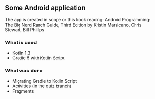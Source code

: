 Some Android application
---

The app is created in scope or this book reading: Android Programming: The Big Nerd Ranch Guide, Third Edition by Kristin Marsicano, Chris Stewart, Bill Phillips

### What is used
* Kotlin 1.3
* Gradle 5 with Kotlin Script

### What was done
* Migrating Gradle to Kotlin Script
* Activities (in the quiz branch)
* Fragments